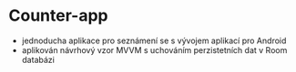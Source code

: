 # Counter-app
- jednoducha aplikace pro seznámení se s vývojem aplikací pro Android
- aplikován návrhový vzor MVVM s uchováním perzistetních dat v Room databázi
